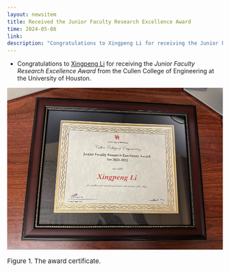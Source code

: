 ```yaml
---
layout: newsitem
title: Received the Junior Faculty Research Excellence Award
time: 2024-05-08
link: 
description: "Congratulations to Xingpeng Li for receiving the Junior Faculty Research Excellence Award from UH College of Engineering."
---
```


* Congratulations to <a href="/people/Xingpeng-Li" class="" target="_blank">Xingpeng Li</a> for receiving the *Junior Faculty Research Excellence Award* from the Cullen College of Engineering at the University of Houston. 
	
<div class="spacer"></div>


![](/images/news/2024.05.08_XL_ENG_Research_Excellence_Certificate.jpg)
<p></p>
<span class="text-figure-legend" style="font-size:15px;">
Figure 1. The award certificate.
</span>



